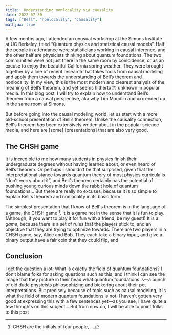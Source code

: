 ```yaml
---
title:  Understanding nonlocality via causality
date: 2022-07-30
tags: ["Bell", "nonlocality", "causality"]
mathjax: true
---
```


A few months ago, I attended an unusual workshop at the Simons Institute at UC Berkeley, titled “Quantum physics and statistical causal models”. Half the people in attendance were statisticians working in causal inference, and the other half are physicists thinking about quantum foundations. The two communities were not just there in the same room by coincidence, or as an excuse to enjoy the beautiful California spring weather. They were brought together by a line of recent research that takes tools from causal modeling and apply them towards the understanding of Bell’s theorem and nonlocality. In my view, this is the most modern and clearest analysis of the meaning of Bell’s theorem, and yet seems hitherto(?) unknown in popular media. In this blog post, I will try to explain how to understand Bell’s theorem from a causal perspective, aka why Tim Maudlin and xxx ended up in the same room at Simons.

But before going into the causal modeling world, let us start with a more old-school presentation of Bell’s theorem. Unlike the causality connection, Bell's theorem _has_ been extensively written about in the popular science media, and here are [some] [presentations] that are also very good.

## The CHSH game

It is incredible to me how many students in physics finish their undergraduate degrees without having learned about, or even heard of Bell’s theorem. Or perhaps I shouldn’t be that surprised, given that the interpretational stance towards quantum theory of most physics curricula is “don’t worry about it”, and Bell’s theorem certainly has the potential of pushing young curious minds down the rabbit hole of quantum foundations... But there are really no excuses, because it is so simple to explain Bell's theorem and nonlocality in its basic form.

The simplest presentation that I know of Bell's theorem is in the language of a game, the CHSH game [^CHSH]. It is a game not in the sense that it is fun to play. (Although, if you want to play it for fun with a friend, be my guest!) It is a _game_, because there is a set of rules that the players stick to, and an objective that they are trying to optimize towards. There are two players in a CHSH game, say, Alice and Bob. They each take a binary input, and give a binary output.have a fair coin that they could flip, and 

[^CHSH]: CHSH are the initials of four people, ...


## Conclusion

I get the question a lot: What is exactly the field of quantum foundations? I don’t blame folks for asking questions such as this, and I think I can see the image that they picture in their head what quantum foundations is—a bunch of old dude physicists philosophizing and bickering about their pet interpretations. But precisely because of tools such as causal modeling, it is what the field of modern quantum foundations is not. I haven’t gotten very good at expressing this with a few sentences yet—as you see, I have quite a few thoughts on this subject… But from now on, I will be able to point folks to this post

